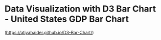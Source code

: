 # Data Visualization with D3 Bar Chart - United States GDP Bar Chart

 (https://atiyahaider.github.io/D3-Bar-Chart/) 